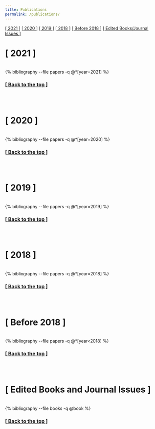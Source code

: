 ```yaml
---
title: Publications
permalink: /publications/
---
```

<a name="top"></a>
<a class="mytags2" href="#2021">[ 2021 ]</a>&nbsp;<a class="mytags2" href="#2020">[ 2020 ]</a>&nbsp;<a class="mytags2"  href="#2019">[ 2019 ]</a>&nbsp;<a class="mytags2"  href="#2018">[ 2018 ]</a>&nbsp;<a class="mytags2"  href="#before">[ Before 2018 ]</a>&nbsp;<a class="mytags2"  href="#edited">[ Edited Books/Journal Issues ]</a>


<h1><a name="2021">[ 2021 ]</a></h1>
<br/>
{% bibliography --file papers -q @*[year=2021] %}
<h3><a href="#top" class="mytags2">[ Back to the top ]</a></h3>
<br/>
<br/>

<h1><a name="2020">[ 2020 ]</a></h1>
<br/>
{% bibliography --file papers -q @*[year=2020] %}
<h3><a href="#top" class="mytags2">[ Back to the top ]</a></h3>
<br/>
<br/>

<h1><a name="2019">[ 2019 ]</a></h1>
<br/>
{% bibliography --file papers -q @*[year=2019] %}
<h3><a href="#top" class="mytags2">[ Back to the top ]</a></h3>
<br/>
<br/>

<h1><a class="mytags2" name="2018">[ 2018 ]</a></h1>
<br/>
{% bibliography --file papers -q @*[year=2018] %}
<h3><a href="#top" class="mytags2">[ Back to the top ]</a></h3>
<br/>
<br/>
<h1><a  name="before">[ Before 2018 ]</a></h1>
<br/>
{% bibliography --file papers -q @*[year<2018] %}

<h3><a href="#top" class="mytags2">[ Back to the top ]</a></h3>
<br/>
<br/>

<h1><a class="mytags2"  name="edited">[ Edited Books and Journal Issues ]</a></h1>
<br/>
{% bibliography --file books -q @book %}
<h3><a href="#top" class="mytags2">[ Back to the top ]</a></h3>
